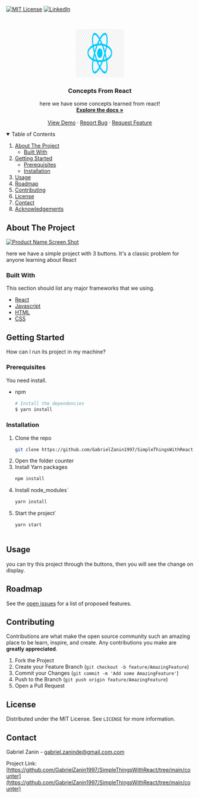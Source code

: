 <!--
*** Thanks for checking out the Best-README-Template. If you have a suggestion
*** that would make this better, please fork the repo and create a pull request
*** or simply open an issue with the tag "enhancement".
*** Thanks again! Now go create something AMAZING! :D
-->



<!-- PROJECT SHIELDS -->
<!--
*** I'm using markdown "reference style" links for readability.
*** Reference links are enclosed in brackets [ ] instead of parentheses ( ).
*** See the bottom of this document for the declaration of the reference variables
*** for contributors-url, forks-url, etc. This is an optional, concise syntax you may use.
*** https://www.markdownguide.org/basic-syntax/#reference-style-links
-->

[![MIT License][license-shield]][license-url]
[![LinkedIn][linkedin-shield]][linkedin-url]



<!-- PROJECT LOGO -->
<br />
<p align="center">
  <a href="https://github.com/GabrielZanin1997/SimpleThingsWithReact">
    <img src="images/react.jpg" alt="Logo" width="130" height="130">
  </a>

  <h3 align="center">Concepts From React</h3>

  <p align="center">
    here we have some concepts learned from react!
    <br />
    <a href="https://github.com/GabrielZanin1997/SimpleThingsWithReact"><strong>Explore the docs »</strong></a>
    <br />
    <br />
    <a href="https://github.com/GabrielZanin1997/SimpleThingsWithReact">View Demo</a>
    ·
    <a href="https://github.com/GabrielZanin1997/SimpleThingsWithReact/issues">Report Bug</a>
    ·
    <a href="https://github.com/GabrielZanin1997/SimpleThingsWithReact/issues">Request Feature</a>
  </p>
</p>



<!-- TABLE OF CONTENTS -->
<details open="open">
  <summary>Table of Contents</summary>
  <ol>
    <li>
      <a href="#about-the-project">About The Project</a>
      <ul>
        <li><a href="#built-with">Built With</a></li>
      </ul>
    </li>
    <li>
      <a href="#getting-started">Getting Started</a>
      <ul>
        <li><a href="#prerequisites">Prerequisites</a></li>
        <li><a href="#installation">Installation</a></li>
      </ul>
    </li>
    <li><a href="#usage">Usage</a></li>
    <li><a href="#roadmap">Roadmap</a></li>
    <li><a href="#contributing">Contributing</a></li>
    <li><a href="#license">License</a></li>
    <li><a href="#contact">Contact</a></li>
    <li><a href="#acknowledgements">Acknowledgements</a></li>
  </ol>
</details>



<!-- ABOUT THE PROJECT -->
## About The Project

[![Product Name Screen Shot][product-screenshot]](https://example.com)

here we have a simple project with 3 buttons. It's a classic problem for anyone learning about React

### Built With

This section should list any major frameworks that we using. 
* [React](https://reactjs.org/)
* [Javascript](https://www.javascript.com/)
* [HTML](https://html.com/)
* [CSS](http://css.com/)



<!-- GETTING STARTED -->
## Getting Started

How can I run its project in my machine?

### Prerequisites

You need install.
* npm
  ```sh
  # Install the dependencies
  $ yarn install

  ```

### Installation


1. Clone the repo
   ```sh
   git clone https://github.com/GabrielZanin1997/SimpleThingsWithReact.git
   ```
2. Open the folder counter
3. Install Yarn packages
   ```sh
   npm install
   ```
4. Install node_modules`
   ```sh
   yarn install
   ```
4. Start the project`
   ```sh
   yarn start



<!-- USAGE EXAMPLES -->
## Usage

you can try this project through the buttons, then you will see the change on display.



<!-- ROADMAP -->
## Roadmap

See the [open issues](https://github.com/GabrielZanin1997/SimpleThingsWithReact) for a list of proposed features.



<!-- CONTRIBUTING -->
## Contributing

Contributions are what make the open source community such an amazing place to be learn, inspire, and create. Any contributions you make are **greatly appreciated**.

1. Fork the Project
2. Create your Feature Branch (`git checkout -b feature/AmazingFeature`)
3. Commit your Changes (`git commit -m 'Add some AmazingFeature'`)
4. Push to the Branch (`git push origin feature/AmazingFeature`)
5. Open a Pull Request



<!-- LICENSE -->
## License

Distributed under the MIT License. See `LICENSE` for more information.



<!-- CONTACT -->
## Contact

Gabriel Zanin - gabriel.zaninde@gmail.com.com

Project Link: [https://github.com/GabrielZanin1997/SimpleThingsWithReact/tree/main/counter](https://github.com/GabrielZanin1997/SimpleThingsWithReact/tree/main/counter)







<!-- MARKDOWN LINKS & IMAGES -->
<!-- https://www.markdownguide.org/basic-syntax/#reference-style-links -->
[contributors-shield]: https://img.shields.io/github/contributors/othneildrew/Best-README-Template.svg?style=for-the-badge
[contributors-url]: https://github.com/othneildrew/Best-README-Template/graphs/contributors
[forks-shield]: https://img.shields.io/github/forks/othneildrew/Best-README-Template.svg?style=for-the-badge
[forks-url]: https://github.com/othneildrew/Best-README-Template/network/members
[stars-shield]: https://img.shields.io/github/stars/othneildrew/Best-README-Template.svg?style=for-the-badge
[stars-url]: https://github.com/othneildrew/Best-README-Template/stargazers
[issues-shield]: https://img.shields.io/github/issues/othneildrew/Best-README-Template.svg?style=for-the-badge
[issues-url]: https://github.com/othneildrew/Best-README-Template/issues
[license-shield]: https://img.shields.io/github/license/othneildrew/Best-README-Template.svg?style=for-the-badge
[license-url]: https://github.com/othneildrew/Best-README-Template/blob/master/LICENSE.txt
[linkedin-shield]: https://img.shields.io/badge/-LinkedIn-black.svg?style=for-the-badge&logo=linkedin&colorB=555
[linkedin-url]: https://www.linkedin.com/in/gabriel-zanin-ab802a206/
[product-screenshot]: images/print.png
